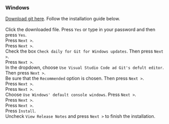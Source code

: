 ### Windows 
[Download git here](https://github.com/git-for-windows/git/releases/download/v2.27.0.windows.1/Git-2.27.0-64-bit.exe). Follow the installation guide below.
<br><br>
Click the downloaded file. Press ```Yes``` or type in your password and then press ```Yes```. <br>
Press ```Next >```. <br>
Press ```Next >```. <br>
Check the box ```Check daily for Git for Windows updates```. Then press ```Next >```. <br>
Press ```Next >```. <br>
In the dropdown, choose ```Use Visual Studio Code ad Git's defult editor```. Then press ```Next >```. <br>
Be sure that the ```Recommended``` option is chosen. Then press ```Next >```. <br>
Press ```Next >```. <br>
Press ```Next >```. <br>
Choose ```Use Windows' default console windows```. Press ```Next >```. <br>
Press ```Next >```. <br>
Press ```Next >```. <br>
Press ```Install```. <br>
Uncheck ```View Release Notes``` and press ```Next >``` to finish the installation.
